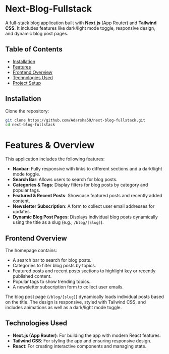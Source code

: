# Next-Blog-Fullstack

A full-stack blog application built with **Next.js** (App Router) and **Tailwind CSS**. It includes features like dark/light mode toggle, responsive design, and dynamic blog post pages.

## Table of Contents

- [Installation](#installation)
- [Features](#features)
- [Frontend Overview](#frontend-overview)
- [Technologies Used](#technologies-used)
- [Project Setup](#project-setup)

## Installation

Clone the repository:

```bash
git clone https://github.com/Adarsha59/next-blog-fullstack.git
cd next-blog-fullstack
```


# Features & Overview

This application includes the following features:

- **Navbar**: Fully responsive with links to different sections and a dark/light mode toggle.
- **Search Bar**: Allows users to search for blog posts.
- **Categories & Tags**: Display filters for blog posts by category and popular tags.
- **Featured & Recent Posts**: Showcase featured posts and recently added content.
- **Newsletter Subscription**: A form to collect user email addresses for updates.
- **Dynamic Blog Post Pages**: Displays individual blog posts dynamically using the title as a slug (e.g., `/blog/[slug]`).

## Frontend Overview

The homepage contains:

- A search bar to search for blog posts.
- Categories to filter blog posts by topics.
- Featured posts and recent posts sections to highlight key or recently published content.
- Popular tags to show trending topics.
- A newsletter subscription form to collect user emails.

The blog post page (`/blog/[slug]`) dynamically loads individual posts based on the title. The design is responsive, styled with Tailwind CSS, and includes animations as well as a dark/light mode toggle.

## Technologies Used

- **Next.js (App Router)**: For building the app with modern React features.
- **Tailwind CSS**: For styling the app and ensuring responsive design.
- **React**: For creating interactive components and managing state.
